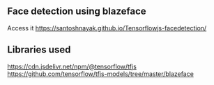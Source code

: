 ## Face detection using blazeface ##
Access it https://santoshnayak.github.io/Tensorflowjs-facedetection/

## Libraries used ##
https://cdn.jsdelivr.net/npm/@tensorflow/tfjs
https://github.com/tensorflow/tfjs-models/tree/master/blazeface